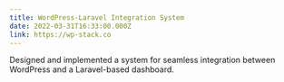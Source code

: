```yaml
---
title: WordPress-Laravel Integration System
date: 2022-03-31T16:33:00.000Z
link: https://wp-stack.co
---
```

Designed and implemented a system for seamless integration between WordPress and a Laravel-based dashboard.
